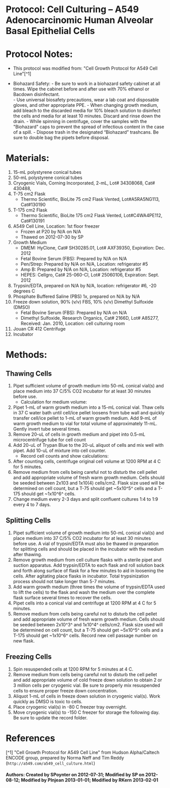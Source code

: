 Protocol: Cell Culturing – A549 Adenocarcinomic Human Alveolar Basal Epithelial Cells
=====================================================================================


# Protocol Notes:

-   This protocol was modified from: "Cell Growth Protocol for A549 Cell Line"[^1]

-   Biohazard Safety:
        - Be sure to work in a biohazard safety cabinet at all times. Wipe the cabinet before and after use with 70% ethanol or Bacdown disinfectant.  
		- Use universal biosafety precautions, wear a lab coat and disposable gloves, and other appropriate PPE.
        - When changing growth medium, add bleach to the discarded media for 10% bleach solution to disinfect the cells and media for at least 10 minutes.  Discard and rinse down the drain.
        - While spinning in centrifuge, cover the samples with the "Biohazard" caps to prevent the spread of infectious content in the case of a spill. 
        - Dispose trash in the designated “Biohazard” trashcans. Be sure to double bag the pipets before disposal. 

# Materials:

1. 15-mL polystyrene conical tubes
2. 50-mL polystyrene conical tubes
3. Cryogenic Vials, Corning Incorporated, 2-mL, Lot# 34308068, Cat# 430488, 
4. T-75 cm2 Flask
    - Thermo Scientific, BioLite 75 cm2 Flask Vented, Lot#A5RA5NG113, Cat#130190
5. T-175 cm2 Flask
    - Thermo Scientific, BioLite 175 cm2 Flask Vented, Lot#C4WA4PE112, Cat#130191
6. A549 Cell Line, Location: 1st floor freezer
    - Frozen at P20 by N/A on N/A
    - Thawed on 2012-07-30 by SP
7. Growth Medium
    - DMEM: HyClone, Cat# SH30285.01, Lot# AXF39350, Expiration: Dec. 2012
    - Fetal Bovine Serum (FBS): Prepared by N/A on N/A
    - Pen/Strep: Prepared by N/A on N/A, Location: refrigerator #5
    - Amp B: Prepared by N/A on N/A, Location: refrigerator #5
    - HEPES: Cellgro, Cat# 25-060-Cl, Lot# 25060106, Expiration: Sept. 2012
8. Trypsin/EDTA, prepared on N/A by N/A, location: refrigerator #6, -20 degrees C
9. Phosphate Buffered Saline (PBS) 1x, prepared on N/A by N/A
10. Freeze down solution, 90% (v/v) FBS, 10% (v/v) Dimethyl Sulfoxide (DMSO)
    - Fetal Bovine Serum (FBS): Prepared by N/A on N/A
    - Dimethyl Sulfoxide, Research Organics, Cat# 2166D, Lot# A85277, Received: Jan. 2010, Location: cell culturing room
11. Jouan CR 412 Centrifuge
12. Incubator


# Methods:

## Thawing Cells
1. Pipet sufficient volume of growth medium into 50-mL conical vial(s) and place medium into 37 C/5% CO2 incubator for at least 30 minutes before use.
    - Calculation for medium volume:
2. Pipet 1-mL of warm growth medium into a 15-mL conical vial. Thaw cells in 37 C water bath until cell/ice pellet loosens from tube wall and quickly transfer cell/ice pellet to 1-mL of warm growth medium. Add 9-mL of warm growth medium to vial for total volume of approximately 11-mL. Gently invert tube several times.
3. Remove 20-uL of cells in growth medium and pipet into 0.5-mL microcentrifuge tube for cell count
4. Add 20-uL of Trypan Blue to the 20-uL aliquot of cells and mix well with pipet. Add 10-uL of mixture into cell counter.
    - Record cell counts and show calculations:
5. After counting cells, centrifuge original cell volume at 1200 RPM at 4 C for 5 minutes.
6. Remove medium from cells being careful not to disturb the cell pellet and add appropriate volume of fresh warm growth medium. Cells should be seeded between 2x103 and 1x10(4) cells/cm2. Flask size used will be determined on cell count, but a T-75 should get ~5x10^5^ cells and a T-175 should get ~1x10^6^ cells.
7. Change medium every 2-3 days and split confluent cultures 1:4 to 1:9 every 4 to 7 days.

## Splitting Cells
1. Pipet sufficient volume of growth medium into 50-mL conical vial(s) and place medium into 37 C/5% CO2 incubator for at least 30 minutes before use. A vial of trypsin/EDTA must also be thawed in preparation for splitting cells and should be placed in the incubator with the medium after thawing.
2. Remove growth medium from cell culture flasks with a sterile pipet and suction apparatus. Add trypsin/EDTA to each flask and roll solution back and forth along surface of flask for a few minutes to aid in loosening the cells. After agitating place flasks in incubator. Total trypsinization process should not take longer than 5-7 minutes.
3. Add warm growth medium (three times the volume of trypsin/EDTA used to lift the cells) to the flask and wash the medium over the complete flask surface several times to recover the cells.
4. Pipet cells into a conical vial and centrifuge at 1200 RPM at 4 C for 5 minutes.
5. Remove medium from cells being careful not to disturb the cell pellet and add appropriate volume of fresh warm growth medium. Cells should be seeded between 2x10^3^ and 1x10^4^ cells/cm2. Flask size used will be determined on cell count, but a T-75 should get ~5x10^5^ cells and a T-175 should get ~1x10^6^ cells. Record new cell passage number on new flask.


## Freezing Cells
1. Spin resuspended cells at 1200 RPM for 5 minutes at 4 C.
2. Remove medium from cells being careful not to disturb the cell pellet and add appropriate volume of cold freeze down solution to obtain 2 or 3 million cells per cryogenic vial. Be sure to properly mix resuspended cells to ensure proper freeze down concentration.
3. Aliquot 1-mL of cells in freeze down solution in cryogenic vial(s). Work quickly as DMSO is toxic to cells.
4. Place cryogenic vial(s) in -80 C freezer tray overnight.
5. Move cryogenic vial(s) to -150 C freezer for storage the following day. Be sure to update the record folder.


# References

[^1]  "Cell Growth Protocol for A549 Cell Line" from Hudson Alpha/Caltech ENCODE group, prepared by Norma Neff and Tim Reddy (``http://a549.com/a549_cell_culture.html``)


#### Authors: Created by SPoynter on 2012-07-31; Modified by SP on 2012-08-12; Modified by PInjean 2013-01-01; Modified by RKern 2013-02-01
